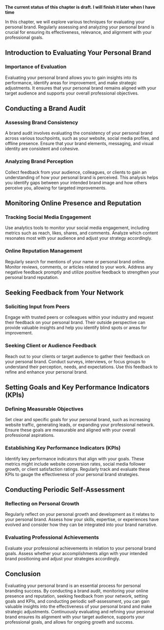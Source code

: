 **The current status of this chapter is draft. I will finish it later when I have time**

In this chapter, we will explore various techniques for evaluating your personal brand. Regularly assessing and analyzing your personal brand is crucial for ensuring its effectiveness, relevance, and alignment with your professional goals.

Introduction to Evaluating Your Personal Brand
----------------------------------------------

### Importance of Evaluation

Evaluating your personal brand allows you to gain insights into its performance, identify areas for improvement, and make strategic adjustments. It ensures that your personal brand remains aligned with your target audience and supports your overall professional objectives.

Conducting a Brand Audit
------------------------

### Assessing Brand Consistency

A brand audit involves evaluating the consistency of your personal brand across various touchpoints, such as your website, social media profiles, and offline presence. Ensure that your brand elements, messaging, and visual identity are consistent and cohesive.

### Analyzing Brand Perception

Collect feedback from your audience, colleagues, or clients to gain an understanding of how your personal brand is perceived. This analysis helps you identify gaps between your intended brand image and how others perceive you, allowing for targeted improvements.

Monitoring Online Presence and Reputation
-----------------------------------------

### Tracking Social Media Engagement

Use analytics tools to monitor your social media engagement, including metrics such as reach, likes, shares, and comments. Analyze which content resonates most with your audience and adjust your strategy accordingly.

### Online Reputation Management

Regularly search for mentions of your name or personal brand online. Monitor reviews, comments, or articles related to your work. Address any negative feedback promptly and utilize positive feedback to strengthen your personal brand reputation.

Seeking Feedback from Your Network
----------------------------------

### Soliciting Input from Peers

Engage with trusted peers or colleagues within your industry and request their feedback on your personal brand. Their outside perspective can provide valuable insights and help you identify blind spots or areas for improvement.

### Seeking Client or Audience Feedback

Reach out to your clients or target audience to gather their feedback on your personal brand. Conduct surveys, interviews, or focus groups to understand their perception, needs, and expectations. Use this feedback to refine and enhance your personal brand.

Setting Goals and Key Performance Indicators (KPIs)
---------------------------------------------------

### Defining Measurable Objectives

Set clear and specific goals for your personal brand, such as increasing website traffic, generating leads, or expanding your professional network. Ensure these goals are measurable and aligned with your overall professional aspirations.

### Establishing Key Performance Indicators (KPIs)

Identify key performance indicators that align with your goals. These metrics might include website conversion rates, social media follower growth, or client satisfaction ratings. Regularly track and evaluate these KPIs to gauge the effectiveness of your personal brand strategies.

Conducting Periodic Self-Assessment
-----------------------------------

### Reflecting on Personal Growth

Regularly reflect on your personal growth and development as it relates to your personal brand. Assess how your skills, expertise, or experiences have evolved and consider how they can be integrated into your brand narrative.

### Evaluating Professional Achievements

Evaluate your professional achievements in relation to your personal brand goals. Assess whether your accomplishments align with your intended brand positioning and adjust your strategies accordingly.

Conclusion
----------

Evaluating your personal brand is an essential process for personal branding success. By conducting a brand audit, monitoring your online presence and reputation, seeking feedback from your network, setting goals and KPIs, and conducting periodic self-assessment, you can gain valuable insights into the effectiveness of your personal brand and make strategic adjustments. Continuously evaluating and refining your personal brand ensures its alignment with your target audience, supports your professional goals, and allows for ongoing growth and success.
